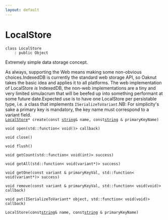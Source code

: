 ```yaml
---
layout: default
---
```


# LocalStore

```
class LocalStore
    : public Object
```


Extremely simple data storage concept.     

As always, supporting the Web means making some non-obvious choices.IndexedDB is currently the standard web storage API, so Oaknut takes the basic idea and applies it to all platforms. The web implementation of LocalStore *is* IndexedDB, the non-web implementations are a tiny and very limited simulacrum that will be beefed up into something performant at some future date.Expected use is to have one LocalStore per persistable type, i.e. a class that implements `ISerializeToVariant`.NB: For simplicity's sake a primary key is mandatory, the key name must correspond to a variant field.     
[`LocalStore`](/ref/data_group/LocalStore)`* create(const `[`string`](/ref/base_group/string)` & name, const `[`string`](/ref/base_group/string)` & primaryKeyName)`<br>


`void open(std::function< void()> callback)`<br>

`void close()`<br>

`void flush()`<br>

`void getCount(std::function< void(int)> success)`<br>

`void getAll(std::function< void(variant*)> success)`<br>

`void getOne(const variant & primaryKeyVal, std::function< void(variant*)> success)`<br>

`void remove(const variant & primaryKeyVal, std::function< void(void)> callback)`<br>

`void put(ISerializeToVariant* object, std::function< void(void)> callback)`<br>


` LocalStore(const `[`string`](/ref/base_group/string)` & name, const `[`string`](/ref/base_group/string)` & primaryKeyName)`<br>


